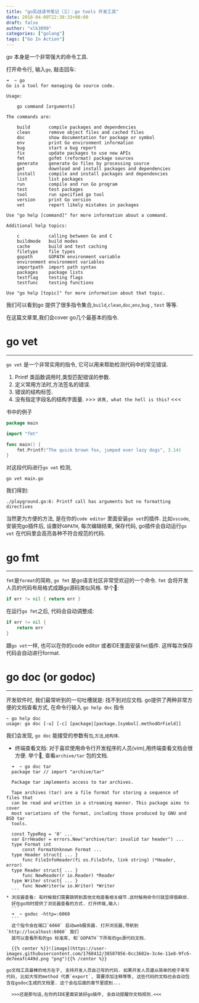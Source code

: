 ```yaml
---
title: "go实战读书笔记（三）：go tools 开发工具"
date: 2018-04-09T22:38:33+08:00
draft: false
author: "xlk3099"
categories: ["golang"]
tags: ["Go In Action"]
---
```

go 本身是一个非常强大的命令工具.

打开命令行, 输入`go`, 敲击回车:
```
➜  ~ go
Go is a tool for managing Go source code.

Usage:

	go command [arguments]

The commands are:

	build       compile packages and dependencies
	clean       remove object files and cached files
	doc         show documentation for package or symbol
	env         print Go environment information
	bug         start a bug report
	fix         update packages to use new APIs
	fmt         gofmt (reformat) package sources
	generate    generate Go files by processing source
	get         download and install packages and dependencies
	install     compile and install packages and dependencies
	list        list packages
	run         compile and run Go program
	test        test packages
	tool        run specified go tool
	version     print Go version
	vet         report likely mistakes in packages

Use "go help [command]" for more information about a command.

Additional help topics:

	c           calling between Go and C
	buildmode   build modes
	cache       build and test caching
	filetype    file types
	gopath      GOPATH environment variable
	environment environment variables
	importpath  import path syntax
	packages    package lists
	testflag    testing flags
	testfunc    testing functions

Use "go help [topic]" for more information about that topic.
```
我们可以看到go 提供了很多指令集合,`build`,`clean`,`doc`,`env`,`bug` , `test` 等等.

在这篇文章里,我们会cover go几个最基本的指令.

# go vet
---
`go vet` 是一个非常实用的指令, 它可以用来帮助检测代码中的常见错误.

  1. Printf 类函数调用时,类型匹配错误的参数. 
  2. 定义常用方法时,方法签名的错误.
  3. 错误的结构标签.
  4. 没有指定字段名的结构字面量. >>> `讲真, what the hell is this?` <<<

书中的例子
```go
package main

import "fmt"

func main() {
	fmt.Printf("The quick brown fox, jumped over lazy dogs", 3.14)
}

```
对这段代码进行`go vet` 检测,
``` 
go vet main.go
```
我们得到:
```
./playground.go:6: Printf call has arguments but no formatting directives
```
当然更为方便的方法, 是在你的`code editor` 里面安装`go vet`的插件. 比如`vscode`, 安装完go插件后, 设置好`GOPATH`, 每次编辑结束, 保存代码, go插件会自动运行`go vet` 在代码里会高亮各种不符合规范的代码.

# go fmt
---
`fmt`是`format`的简称, `go fmt` 是go语言社区非常受欢迎的一个命令. `fmt` 会将开发人员的代码布局格式成跟go源码类似风格. 举个🌰:

```go
if err != nil { return err }
```

在运行`go fmt`之后, 代码会自动调整成:

```go
if err != nil {
	return err
}
```

跟`go vet`一样, 也可以在你的code editor 或者IDE里面安装`fmt`插件. 这样每次保存代码会自动进行format.

# go doc (or godoc)
---
开发软件时, 我们最常听到的一句吐槽就是: 找不到对应文档. go提供了两种非常方便的文档查看方式, 在命令行输入 `go help doc` 指令

```
~ go help doc
usage: go doc [-u] [-c] [package|[package.]symbol[.methodOrField]]
```

我们会发现, `go doc` 能接受的参数有`包`,`方法`,`结构体`.

  * 终端查看文档: 对于喜欢使用命令行开发程序的人员(vim),用终端查看文档会很方便. 举个🌰, 查看`archive/tar` 包的文档.
  ```
	➜  ~ go doc tar
	package tar // import "archive/tar"

	Package tar implements access to tar archives.

	Tape archives (tar) are a file format for storing a sequence of files that
	can be read and written in a streaming manner. This package aims to cover
	most variations of the format, including those produced by GNU and BSD tar
	tools.

	const TypeReg = '0' ...
	var ErrHeader = errors.New("archive/tar: invalid tar header") ...
	type Format int
		const FormatUnknown Format ...
	type Header struct{ ... }
		func FileInfoHeader(fi os.FileInfo, link string) (*Header, error)
	type Reader struct{ ... }
		func NewReader(r io.Reader) *Reader
	type Writer struct{ ... }
		func NewWriter(w io.Writer) *Writer
	```
  * 浏览器查看: 有时候我们需要跳转到其他文档查看相关细节.这时候用命令行就显得很麻烦.
    好在go同时提供了浏览器查看的方式. 打开终端,输入:
	```
	➜  ~ godoc -http=:6060 
	```
	这个指令会在端口`6060` 启动web服务器. 打开浏览器,导航到`http://localhost:6060` 我们
	就可以查看所有的go 标准库, 和`GOPATH`下所有的go源代码文档.

	{{% center %}}![image](https://user-images.githubusercontent.com/1768412/38507056-0cc3602e-3c4e-11e8-9fc6-de7eeafc449d.png "png"){{% /center %}}

go文档工具最棒的地方在于, 支持开发人员自己写的代码. 如果开发人员遵从简单的柜子来写代码, 比如大写的method 代表`export`, 需要添加注释等等, 这些代码的文档也会自动包含在godoc生成的文档里. 这个会在后面的章节里提到...

	>>>还是那句话,在你的IDE里面安装好go插件, 会自动提醒你文档规则.<<<

